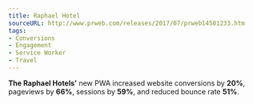 ```yaml
---
title: Raphael Hotel
sourceURL: http://www.prweb.com/releases/2017/07/prweb14501233.htm
tags:
- Conversions 
- Engagement 
- Service Worker
- Travel
---
```


**The Raphael Hotels'** new PWA increased website conversions by **20%**, pageviews by **66%**, sessions by **59%**, and reduced bounce rate **51%**.
